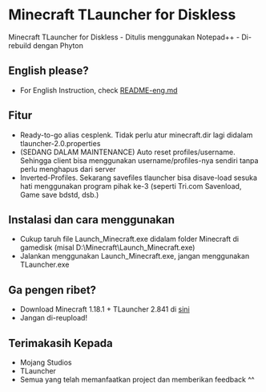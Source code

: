 # Minecraft TLauncher for Diskless

Minecraft TLauncher for Diskless - Ditulis menggunakan Notepad++ - Di-rebuild dengan Phyton

## English please?

- For English Instruction, check [README-eng.md](https://github.com/fahmiyufrizal/minecraft-tlauncher-diskless/blob/main/README-eng.md)

## Fitur

- Ready-to-go alias cesplenk. Tidak perlu atur minecraft.dir lagi didalam tlauncher-2.0.properties
- (SEDANG DALAM MAINTENANCE) Auto reset profiles/username. Sehingga client bisa menggunakan username/profiles-nya sendiri tanpa perlu menghapus dari server
- Inverted-Profiles. Sekarang savefiles tlauncher bisa disave-load sesuka hati menggunakan program pihak ke-3 (seperti Tri.com Savenload, Game save bdstd, dsb.)

## Instalasi dan cara menggunakan

- Cukup taruh file Launch_Minecraft.exe didalam folder Minecraft di gamedisk (misal D:\Minecraft\Launch_Minecraft.exe)
- Jalankan menggunakan Launch_Minecraft.exe, jangan menggunakan TLauncher.exe

## Ga pengen ribet?

- Download Minecraft 1.18.1 + TLauncher 2.841 di [sini](https://drive.google.com/file/d/1P_WVLZAHKfrVALY5lIVggIyvw0aWcKQR/view?usp=sharing)
- Jangan di-reupload!

## Terimakasih Kepada

- Mojang Studios
- TLauncher
- Semua yang telah memanfaatkan project dan memberikan feedback ^^
